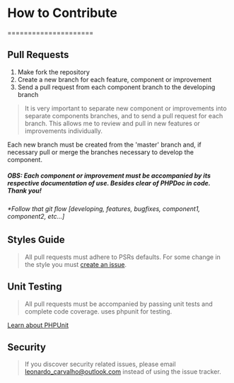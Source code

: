 # How to Contribute
=====================

## Pull Requests

1. Make fork the repository
2. Create a new branch for each feature, component or improvement
3. Send a pull request from each component branch to the developing branch

> It is very important to separate new component or improvements into separate components branches, and to send a pull request for each branch. This allows me to review and pull in new features or improvements individually.

Each new branch must be created from the 'master' branch and, if necessary pull or merge the branches necessary to develop the component.

##### OBS: Each component or improvement must be accompanied by its respective documentation of use. Besides clear of PHPDoc in code. Thank you!

###### *Follow that git flow [developing, features, bugfixes, component1, component2, etc...]

## Styles Guide

>  All pull requests must adhere to PSRs defaults. For some change in the style you must 
[create an issue](https://github.com/lleocastro/cosmosphp/issues).


## Unit Testing

> All pull requests must be accompanied by passing unit tests and complete code coverage. uses phpunit for testing.

[Learn about PHPUnit](https://github.com/sebastianbergmann/phpunit/)


## Security

> If you discover security related issues, please email leonardo_carvalho@outlook.com instead of using the issue tracker.
